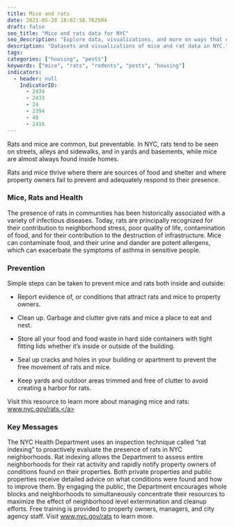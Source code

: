 ```yaml
---
title: Mice and rats
date: 2021-05-28 18:02:58.762504
draft: false
seo_title: "Mice and rats data for NYC"
seo_description: "Explore data, visualizations, and more on ways that environments shape health in New York City's neighborhoods."
description: "Datasets and visualizations of mice and rat data in NYC."
tags:
categories: ["housing", "pests"]
keywords: ["mice", "rats", "rodents", "pests", "housing"]
indicators:
  - header: null
    IndicatorID:
      - 2434
      - 2433
      - 24
      - 2394
      - 48
      - 2416
---
```


Rats and mice are common, but preventable. In NYC, rats tend to be seen on streets, alleys and sidewalks, and in yards and basements, while mice are almost always found inside homes.

Rats and mice thrive where there are sources of food and shelter and where property owners fail to prevent and adequately respond to their presence.

### Mice, Rats and Health

The presence of rats in communities has been historically associated with a variety of infectious diseases. Today, rats are principally recognized for their contribution to neighborhood stress, poor quality of life, contamination of food, and for their contribution to the destruction of infrastructure. Mice can contaminate food, and their urine and dander are potent allergens, which can exacerbate the symptoms of asthma in sensitive people.

### Prevention

Simple steps can be taken to prevent mice and rats both inside and outside:

- Report evidence of, or conditions that attract rats and mice to property owners.

- Clean up. Garbage and clutter give rats and mice a place to eat and nest.

- Store all your food and food waste in hard side containers with tight fitting lids whether it’s inside or outside of the building.

- Seal up cracks and holes in your building or apartment to prevent the free movement of rats and mice.

- Keep yards and outdoor areas trimmed and free of clutter to avoid creating a harbor for rats.

Visit this resource to learn more about managing mice and rats: <a href="www.nyc.gov/rats">www.nyc.gov/rats.</a>

### Key Messages

The NYC Health Department uses an inspection technique called “rat indexing” to proactively evaluate the presence of rats in NYC neighborhoods. Rat indexing allows the Department to assess entire neighborhoods for their rat activity and rapidly notify property owners of conditions found on their properties. Both private properties and public properties receive detailed advice on what conditions were found and how to improve them. By engaging the public, the Department encourages whole blocks and neighborhoods to simultaneously concentrate their resources to maximize the effect of neighborhood level extermination and cleanup efforts. Free training is provided to property owners, managers, and city agency staff. Visit www.nyc.gov/rats to learn more.
